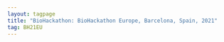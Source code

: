 ```yaml
---
layout: tagpage
title: "BioHackathon: BioHackathon Europe, Barcelona, Spain, 2021"
tag: BH21EU
---
```


